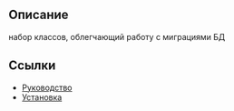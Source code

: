 ## Описание

набор классов, облегчающий работу с миграциями БД

## Ссылки

* [Руководство](guide/ru/README.md)
* [Установка](guide/ru/install.md)
